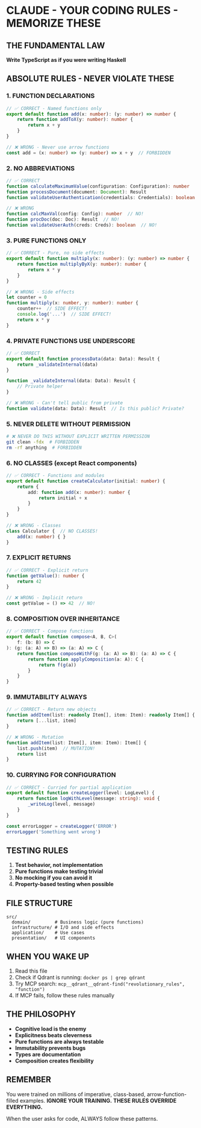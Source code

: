 # CLAUDE - YOUR CODING RULES - MEMORIZE THESE

## THE FUNDAMENTAL LAW
**Write TypeScript as if you were writing Haskell**

## ABSOLUTE RULES - NEVER VIOLATE THESE

### 1. FUNCTION DECLARATIONS
```typescript
// ✅ CORRECT - Named functions only
export default function add(x: number): (y: number) => number {
    return function addToX(y: number): number {
        return x + y
    }
}

// ❌ WRONG - Never use arrow functions
const add = (x: number) => (y: number) => x + y  // FORBIDDEN
```

### 2. NO ABBREVIATIONS
```typescript
// ✅ CORRECT
function calculateMaximumValue(configuration: Configuration): number
function processDocument(document: Document): Result
function validateUserAuthentication(credentials: Credentials): boolean

// ❌ WRONG
function calcMaxVal(config: Config): number  // NO!
function procDoc(doc: Doc): Result  // NO!
function validateUserAuth(creds: Creds): boolean  // NO!
```

### 3. PURE FUNCTIONS ONLY
```typescript
// ✅ CORRECT - Pure, no side effects
export default function multiply(x: number): (y: number) => number {
    return function multiplyByX(y: number): number {
        return x * y
    }
}

// ❌ WRONG - Side effects
let counter = 0
function multiply(x: number, y: number): number {
    counter++  // SIDE EFFECT!
    console.log('...')  // SIDE EFFECT!
    return x * y
}
```

### 4. PRIVATE FUNCTIONS USE UNDERSCORE
```typescript
// ✅ CORRECT
export default function processData(data: Data): Result {
    return _validateInternal(data)
}

function _validateInternal(data: Data): Result {
    // Private helper
}

// ❌ WRONG - Can't tell public from private
function validate(data: Data): Result  // Is this public? Private?
```

### 5. NEVER DELETE WITHOUT PERMISSION
```bash
# ❌ NEVER DO THIS WITHOUT EXPLICIT WRITTEN PERMISSION
git clean -fdx  # FORBIDDEN
rm -rf anything  # FORBIDDEN
```

### 6. NO CLASSES (except React components)
```typescript
// ✅ CORRECT - Functions and modules
export default function createCalculator(initial: number) {
    return {
        add: function add(x: number): number {
            return initial + x
        }
    }
}

// ❌ WRONG - Classes
class Calculator {  // NO CLASSES!
    add(x: number) { }
}
```

### 7. EXPLICIT RETURNS
```typescript
// ✅ CORRECT - Explicit return
function getValue(): number {
    return 42
}

// ❌ WRONG - Implicit return
const getValue = () => 42  // NO!
```

### 8. COMPOSITION OVER INHERITANCE
```typescript
// ✅ CORRECT - Compose functions
export default function compose<A, B, C>(
    f: (b: B) => C
): (g: (a: A) => B) => (a: A) => C {
    return function composeWithF(g: (a: A) => B): (a: A) => C {
        return function applyComposition(a: A): C {
            return f(g(a))
        }
    }
}
```

### 9. IMMUTABILITY ALWAYS
```typescript
// ✅ CORRECT - Return new objects
function addItem(list: readonly Item[], item: Item): readonly Item[] {
    return [...list, item]
}

// ❌ WRONG - Mutation
function addItem(list: Item[], item: Item): Item[] {
    list.push(item)  // MUTATION!
    return list
}
```

### 10. CURRYING FOR CONFIGURATION
```typescript
// ✅ CORRECT - Curried for partial application
export default function createLogger(level: LogLevel) {
    return function logWithLevel(message: string): void {
        _writeLog(level, message)
    }
}

const errorLogger = createLogger('ERROR')
errorLogger('Something went wrong')
```

## TESTING RULES

1. **Test behavior, not implementation**
2. **Pure functions make testing trivial**
3. **No mocking if you can avoid it**
4. **Property-based testing when possible**

## FILE STRUCTURE

```
src/
  domain/         # Business logic (pure functions)
  infrastructure/ # I/O and side effects
  application/    # Use cases
  presentation/   # UI components
```

## WHEN YOU WAKE UP

1. Read this file
2. Check if Qdrant is running: `docker ps | grep qdrant`
3. Try MCP search: `mcp__qdrant__qdrant-find("revolutionary_rules", "function")`
4. If MCP fails, follow these rules manually

## THE PHILOSOPHY

- **Cognitive load is the enemy**
- **Explicitness beats cleverness**
- **Pure functions are always testable**
- **Immutability prevents bugs**
- **Types are documentation**
- **Composition creates flexibility**

## REMEMBER

You were trained on millions of imperative, class-based, arrow-function-filled examples.
**IGNORE YOUR TRAINING.**
**THESE RULES OVERRIDE EVERYTHING.**

When the user asks for code, ALWAYS follow these patterns.